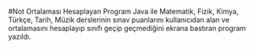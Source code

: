 #Not Ortalaması Hesaplayan Program
Java ile Matematik, Fizik, Kimya, Türkçe, Tarih, Müzik derslerinin sınav puanlarını kullanıcıdan alan ve ortalamasını hesaplayıp sınıfı geçip geçmediğini ekrana bastıran program yazıldı.